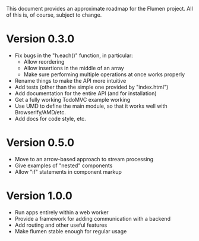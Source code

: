 This document provides an approximate roadmap for the Flumen project. All of this is, of course, subject to change.

# Version 0.3.0

* Fix bugs in the "h.each()" function, in particular:
    - Allow reordering
    - Allow insertions in the middle of an array
    - Make sure performing multiple operations at once works properly
* Rename things to make the API more intuitive
* Add tests (other than the simple one provided by "index.html")
* Add documentation for the entire API (and for installation)
* Get a fully working TodoMVC example working
* Use UMD to define the main module, so that it works well with Browserify/AMD/etc.
* Add docs for code style, etc.

# Version 0.5.0

* Move to an arrow-based approach to stream processing
* Give examples of "nested" components
* Allow "if" statements in component markup

# Version 1.0.0

* Run apps entirely within a web worker
* Provide a framework for adding communication with a backend
* Add routing and other useful features
* Make flumen stable enough for regular usage